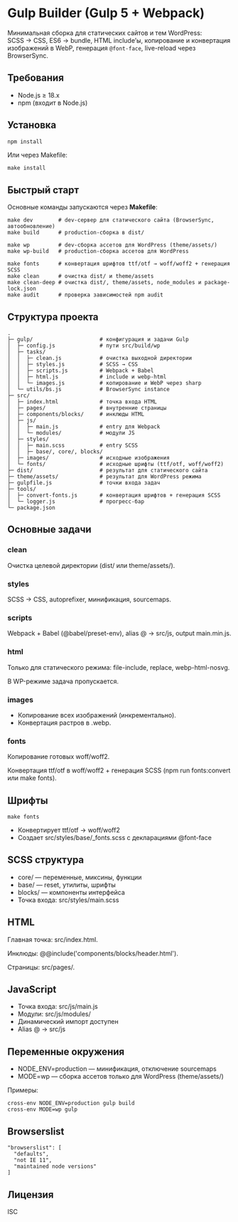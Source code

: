 # Gulp Builder (Gulp 5 + Webpack)

Минимальная сборка для статических сайтов и тем WordPress:  
SCSS → CSS, ES6 → bundle, HTML include’ы, копирование и конвертация изображений в WebP, генерация `@font-face`, live-reload через BrowserSync.

## Требования

- Node.js ≥ 18.x
- npm (входит в Node.js)

## Установка

```bash
npm install
```

Или через Makefile:

```
make install
```

## **Быстрый старт**

Основные команды запускаются через **Makefile**:

```
make dev        # dev-сервер для статического сайта (BrowserSync, автообновление)
make build      # production-сборка в dist/

make wp         # dev-сборка ассетов для WordPress (theme/assets/)
make wp-build   # production-сборка ассетов для WordPress

make fonts      # конвертация шрифтов ttf/otf → woff/woff2 + генерация SCSS
make clean      # очистка dist/ и theme/assets
make clean-deep # очистка dist/, theme/assets, node_modules и package-lock.json
make audit      # проверка зависимостей npm audit
```

## **Структура проекта**

```
.
├─ gulp/                     # конфигурация и задачи Gulp
│  ├─ config.js              # пути src/build/wp
│  ├─ tasks/
│  │  ├─ clean.js            # очистка выходной директории
│  │  ├─ styles.js           # SCSS → CSS
│  │  ├─ scripts.js          # Webpack + Babel
│  │  ├─ html.js             # include и webp-html
│  │  └─ images.js           # копирование и WebP через sharp
│  └─ utils/bs.js            # BrowserSync instance
├─ src/
│  ├─ index.html             # точка входа HTML
│  ├─ pages/                 # внутренние страницы
│  ├─ components/blocks/     # инклюды HTML
│  ├─ js/
│  │  ├─ main.js             # entry для Webpack
│  │  └─ modules/            # модули JS
│  ├─ styles/
│  │  ├─ main.scss           # entry SCSS
│  │  ├─ base/, core/, blocks/
│  ├─ images/                # исходные изображения
│  └─ fonts/                 # исходные шрифты (ttf/otf, woff/woff2)
├─ dist/                     # результат для статического сайта
├─ theme/assets/             # результат для WordPress режима
├─ gulpfile.js               # точки входа задач
├─ tools/
│  ├─ convert-fonts.js       # конвертация шрифтов + генерация SCSS
│  └─ logger.js              # прогресс-бар
└─ package.json
```

## **Основные задачи**

### **clean**

Очистка целевой директории (dist/ или theme/assets/).

### **styles**

SCSS → CSS, autoprefixer, минификация, sourcemaps.

### **scripts**

Webpack + Babel (@babel/preset-env), alias @ → src/js, output main.min.js.

### **html**

Только для статического режима: file-include, replace, webp-html-nosvg.

В WP-режиме задача пропускается.

### **images**

- Копирование всех изображений (инкрементально).
- Конвертация растров в .webp.

### **fonts**

Копирование готовых woff/woff2.

Конвертация ttf/otf в woff/woff2 + генерация SCSS (npm run fonts:convert или make fonts).

## **Шрифты**

```
make fonts
```

- Конвертирует ttf/otf → woff/woff2
- Создает src/styles/base/\_fonts.scss с декларациями @font-face

## **SCSS структура**

- core/ — переменные, миксины, функции
- base/ — reset, утилиты, шрифты
- blocks/ — компоненты интерфейса
- Точка входа: src/styles/main.scss

## **HTML**

Главная точка: src/index.html.

Инклюды: @@include('components/blocks/header.html').

Страницы: src/pages/.

## **JavaScript**

- Точка входа: src/js/main.js
- Модули: src/js/modules/
- Динамический импорт доступен
- Alias @ → src/js

## **Переменные окружения**

- NODE_ENV=production — минификация, отключение sourcemaps
- MODE=wp — сборка ассетов только для WordPress (theme/assets/)

Примеры:

```
cross-env NODE_ENV=production gulp build
cross-env MODE=wp gulp
```

## **Browserslist**

```
"browserslist": [
  "defaults",
  "not IE 11",
  "maintained node versions"
]
```

## **Лицензия**

ISC
